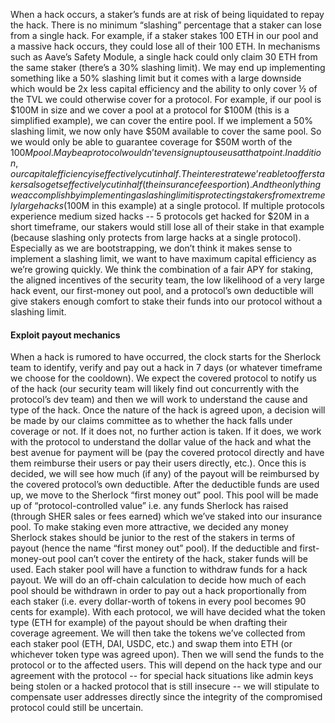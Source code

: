When a hack occurs, a staker’s funds are at risk of being liquidated to repay the hack. There is no minimum “slashing” percentage that a staker can lose from a single hack. For example, if a staker stakes 100 ETH in our pool and a massive hack occurs, they could lose all of their 100 ETH. In mechanisms such as Aave’s Safety Module, a single hack could only claim 30 ETH from the same staker (there’s a 30% slashing limit). We may end up implementing something like a 50% slashing limit but it comes with a large downside which would be 2x less capital efficiency and the ability to only cover ½ of the TVL we could otherwise cover for a protocol. For example, if our pool is $100M in size and we cover a pool at a protocol for $100M (this is a simplified example), we can cover the entire pool. If we implement a 50% slashing limit, we now only have $50M available to cover the same pool. So we would only be able to guarantee coverage for $50M worth of the $100M pool. Maybe a protocol wouldn’t even sign up to use us at that point. In addition, our capital efficiency is effectively cut in half. The interest rate we’re able to offer stakers also gets effectively cut in half (the insurance fees portion). And the only thing we accomplish by implementing a slashing limit is protecting stakers from extremely large hacks ($100M in this example) at a single protocol. If multiple protocols experience medium sized hacks -- 5 protocols get hacked for $20M in a short timeframe, our stakers would still lose all of their stake in that example (because slashing only protects from large hacks at a single protocol). Especially as we are bootstrapping, we don’t think it makes sense to implement a slashing limit, we want to have maximum capital efficiency as we’re growing quickly. We think the combination of a fair APY for staking, the aligned incentives of the security team, the low likelihood of a very large hack event, our first-money out pool, and a protocol’s own deductible will give stakers enough comfort to stake their funds into our protocol without a slashing limit.

#### Exploit payout mechanics
When a hack is rumored to have occurred, the clock starts for the Sherlock team to identify, verify and pay out a hack in 7 days (or whatever timeframe we choose for the cooldown). We expect the covered protocol to notify us of the hack (our security team will likely find out concurrently with the protocol’s dev team) and then we will work to understand the cause and type of the hack. Once the nature of the hack is agreed upon, a decision will be made by our claims committee as to whether the hack falls under coverage or not. If it does not, no further action is taken. If it does, we work with the protocol to understand the dollar value of the hack and what the best avenue for payment will be (pay the covered protocol directly and have them reimburse their users or pay their users directly, etc.). Once this is decided, we will see how much (if any) of the payout will be reimbursed by the covered protocol’s own deductible. After the deductible funds are used up, we move to the Sherlock “first money out” pool. This pool will be made up of “protocol-controlled value” i.e. any funds Sherlock has raised (through SHER sales or fees earned) which we’ve staked into our insurance pool. To make staking even more attractive, we decided any money Sherlock stakes should be junior to the rest of the stakers in terms of payout (hence the name “first money out” pool). If the deductible and first-money-out pool can’t cover the entirety of the hack, staker funds will be used. Each staker pool will have a function to withdraw funds for a hack payout. We will do an off-chain calculation to decide how much of each pool should be withdrawn in order to pay out a hack proportionally from each staker (i.e. every dollar-worth of tokens in every pool becomes 90 cents for example). With each protocol, we will have decided what the token type (ETH for example) of the payout should be when drafting their coverage agreement. We will then take the tokens we’ve collected from each staker pool (ETH, DAI, USDC, etc.) and swap them into ETH (or whichever token type was agreed upon). Then we will send the funds to the protocol or to the affected users. This will depend on the hack type and our agreement with the protocol -- for special hack situations like admin keys being stolen or a hacked protocol that is still insecure -- we will stipulate to compensate user addresses directly since the integrity of the compromised protocol could still be uncertain.
